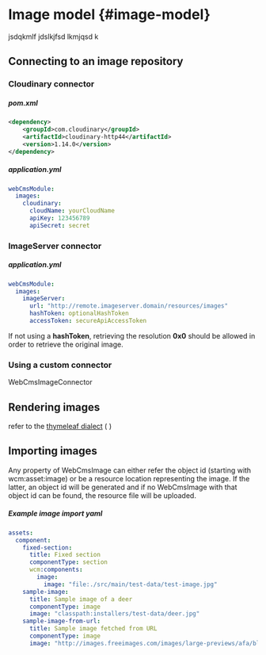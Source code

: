 # Image model {#image-model}

jsdqkmlf jdslkjfsd lkmjqsd k

## Connecting to an image repository

### Cloudinary connector

##### pom.xml

```xml
<dependency>
    <groupId>com.cloudinary</groupId>
    <artifactId>cloudinary-http44</artifactId>
    <version>1.14.0</version>
</dependency>
```

##### application.yml

```yaml
webCmsModule:
  images:
    cloudinary:
      cloudName: yourCloudName
      apiKey: 123456789
      apiSecret: secret
```

### ImageServer connector

##### application.yml

```yaml
webCmsModule:
  images:
    imageServer:
      url: "http://remote.imageserver.domain/resources/images"
      hashToken: optionalHashToken
      accessToken: secureApiAccessToken
```

If not using a **hashToken**, retrieving the resolution **0x0** should be allowed in order to retrieve the original image.

### Using a custom connector

WebCmsImageConnector

## Rendering images

refer to the [thymeleaf dialect](/thymeleaf-dialect.adoc) \( \)

## Importing images

Any property of WebCmsImage can either refer the object id \(starting with wcm:asset:image\) or be a resource location representing the image.  If the latter, an object id will be generated and if no WebCmsImage with that object id can be found, the resource file will be uploaded.

##### Example image import yaml

```yaml
assets:
  component:
    fixed-section:
      title: Fixed section
      componentType: section
      wcm:components:
        image:
          image: "file:./src/main/test-data/test-image.jpg"
    sample-image:
      title: Sample image of a deer
      componentType: image
      image: "classpath:installers/test-data/deer.jpg"
    sample-image-from-url:
      title: Sample image fetched from URL
      componentType: image
      image: "http://images.freeimages.com/images/large-previews/afa/black-jaguar-1402097.jpg"
```



